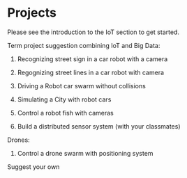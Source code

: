 Projects
========

Please see the introduction to the IoT section to get started.

Term project suggestion combining IoT and Big Data:

1.  Recognizing street sign in a car robot with a camera

2.  Regognizing street lines in a car robot with camera

3.  Driving a Robot car swarm without collisions

4.  Simulating a City with robot cars

5.  Control a robot fish with cameras

6.  Build a distributed sensor system (with your classmates)

Drones:

1.  Control a drone swarm with positioning system

Suggest your own
